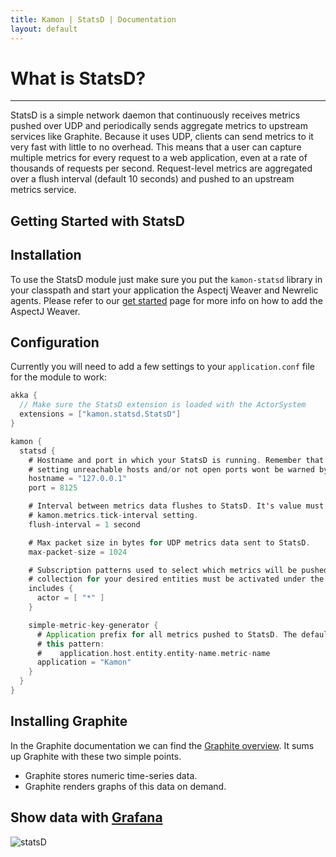 ```yaml
---
title: Kamon | StatsD | Documentation
layout: default
---
```


What is StatsD?
=======
<hr>

StatsD is a simple network daemon that continuously receives metrics pushed over UDP and periodically sends aggregate metrics to upstream services
like Graphite. Because it uses UDP, clients can send metrics to it very fast with little to no overhead.
This means that a user can capture multiple metrics for every request to a web application, even at a rate of thousands of requests per second.
Request-level metrics are aggregated over a flush interval (default 10 seconds) and pushed to an upstream metrics service.


Getting Started with StatsD
----------

Installation
-------------

To use the StatsD module just make sure you put the `kamon-statsd` library in your classpath and start your application the Aspectj Weaver and Newrelic agents. Please refer to our [get started](/get-started) page
for more info on how to add the AspectJ Weaver.


Configuration
-------------

Currently you will need to add a few settings to your `application.conf` file for the module to work:

```scala
akka {
  // Make sure the StatsD extension is loaded with the ActorSystem
  extensions = ["kamon.statsd.StatsD"]
}

kamon {
  statsd {
    # Hostname and port in which your StatsD is running. Remember that StatsD packets are sent using UDP and
    # setting unreachable hosts and/or not open ports wont be warned by the Kamon, your data wont go anywhere.
    hostname = "127.0.0.1"
    port = 8125

    # Interval between metrics data flushes to StatsD. It's value must be equal or greater than the
    # kamon.metrics.tick-interval setting.
    flush-interval = 1 second

    # Max packet size in bytes for UDP metrics data sent to StatsD.
    max-packet-size = 1024

    # Subscription patterns used to select which metrics will be pushed to StatsD. Note that first, metrics
    # collection for your desired entities must be activated under the kamon.metrics.filters settings.
    includes {
      actor = [ "*" ]
    }

    simple-metric-key-generator {
      # Application prefix for all metrics pushed to StatsD. The default namespacing scheme for metrics follows
      # this pattern:
      #    application.host.entity.entity-name.metric-name
      application = "Kamon"
    }
  }
}
```
Installing Graphite
----------

In the Graphite documentation we can find the [Graphite overview](http://graphite.readthedocs.org/en/latest/overview.html#what-graphite-is-and-is-not). It sums up Graphite with these two simple points.

* Graphite stores numeric time-series data.
* Graphite renders graphs of this data on demand.

Show data with [Grafana](http://grafana.org)
----------

![statsD](/assets/img/kamon-statsd-grafana.png "Grafana Screenshot")
